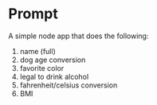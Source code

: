 Prompt
======

A simple node app that does the following:

1) name (full)
2) dog age conversion
3) favorite color
4) legal to drink alcohol
5) fahrenheit/celsius conversion
6) BMI
